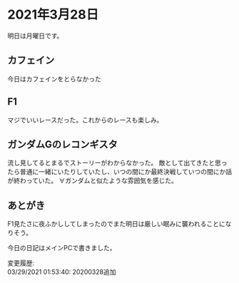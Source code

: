 # 2021年3月28日

明日は月曜日です。

## カフェイン

今日はカフェインをとらなかった

## F1

マジでいいレースだった。これからのレースも楽しみ。

## ガンダムGのレコンギスタ

流し見してるとまるでストーリーがわからなかった。
敵として出てきたと思ったら普通に一緒にいたりしていたし、いつの間にか最終決戦していつの間にか話が終わっていた。
∀ガンダムと似たような雰囲気を感じた。

## あとがき

F1見たさに夜ふかししてしまったのでまた明日は厳しい眠みに襲われることになりそう。

今日の日記はメインPCで書きました。

変更履歴:  
03/29/2021 01:53:40: 20200328追加  
